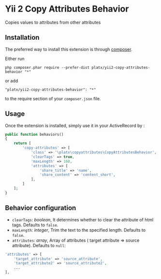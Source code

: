 Yii 2 Copy Attributes Behavior
==============================
Copies values to attributes from other attributes

Installation
------------

The preferred way to install this extension is through [composer](http://getcomposer.org/download/).

Either run

```
php composer.phar require --prefer-dist platx/yii2-copy-attributes-behavior "*"
```

or add

```
"platx/yii2-copy-attributes-behavior": "*"
```

to the require section of your `composer.json` file.


Usage
-----

Once the extension is installed, simply use it in your ActiveRecord by  :

```php
public function behaviors()
{
    return [
        'copy-attributes' => [
            'class' => '\platx\copyattributes\CopyAttributesBehavior',
            'clearTags' => true,
            'maxLength' => 160,
            'attributes' => [
                'share_title' => 'name',
                'share_content' => 'content_short',
            ],
        ]
    ];
}
```

Behavior configuration
-----

- `clearTags`: _boolean_, It determines whether to clear the attribute of html tags. Defaults to `false`.
- `maxLength`: _integer_, Trim the text to the specified length. Defaults to `false`.
- `attributes`: _array_, Array of attributes ( target attribute => source attribute). Defaults to `null`:

```php
'attributes' => [
    'target_attribute' => 'source_attribute',
    'target_attribute2' => 'source_attribute2',
    ...
],
```
